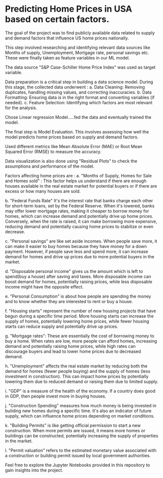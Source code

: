 # Predicting Home Prices in USA based on certain factors.

The goal of the project was to find publicly available data related to supply and demand factors that influence US home prices nationally. 

This step involved researching and identifying relevant data sources like Months of supply, Unemployment, Mortgage rate, personal savings etc. These were finally taken as feature variables in our ML model.

The data source "S&P Case-Schiller Home Price Index" was used as target variable.

Data preparation is a critical step in building a data science model. During this stage, the collected data underwent :
a.  Data Cleaning: Removing duplicates, handling missing values, and correcting inaccuracies.
b.  Data Formatting: Ensuring data is in the right format and converting variables (if needed).
c.  Feature Selection: Identifying which factors are most relevant for the analysis.

Chose Linear regression Model.....fed the data and eventually trained the model.

The final step is Model Evaluation. This involves assessing how well the model predicts home prices based on supply and demand factors.

Used different metrics like Mean Absolute Error (MAE) or Root Mean Squared Error (RMSE) to measure the accuracy.

Data visualization is also done using "Residual Plots" to check the assumptions and performance of the model.

Factors affecting home prices are :
a. "Months of Supply, Homes for Sale and Homes sold" : This factor helps us understand if there are enough houses available in the real estate market for potential buyers or if there are excess or how many houses are sold. 

b. "Federal Funds Rate" It's the interest rate that banks charge each other for short-term loans, set by the Federal Reserve. When it's lowered, banks may offer lower mortgage rates, making it cheaper to borrow money for homes, which can increase demand and potentially drive up home prices. Conversely, when the rate is raised, it can make borrowing more expensive, reducing demand and potentially causing home prices to stabilize or even decrease.

c. "Personal savings" are like set aside incomes. When people save more, it can make it easier to buy homes because they have money for a down payment. However, if people save less and spend more, it can increase demand for homes and drive up prices due to more potential buyers in the market. 

d. "Disposable personal income" gives us the amount which is left to spend(buy a house) after saving and taxes. More disposable income can boost demand for homes, potentially raising prices, while less disposable income might have the opposite effect.

e. "Personal Consumption" is about how people are spending the money and to know whether they are interested to rent or buy a house.

f. "Housing starts" represent the number of new housing projects that have begun during a specific time period. More housing starts can increase the supply of homes, potentially lowering home prices, while fewer housing starts can reduce supply and potentially drive up prices.

g. "Mortgage rates": These are essentially the cost of borrowing money to buy a home. When rates are low, more people can afford homes, increasing demand and potentially raising home prices, while high rates can discourage buyers and lead to lower home prices due to decreased demand.

h. "Unemployment" affects the real estate market by reducing both the demand for homes (fewer people buying) and the supply of homes (less investment in construction). This can impact home prices by potentially lowering them due to reduced demand or raising them due to limited supply.

i. "GDP" is a measure of the health of the economy. If a country does good in GDP, then people invest more in buying houses.

j. "Construction Spending" measures how much money is being invested in building new homes during a specific time. It's also an indicator of future supply, which can influence home prices depending on market conditions.

k. "Building Permits" is like getting official permission to start a new construction. When more permits are issued, it means more homes or buildings can be constructed, potentially increasing the supply of properties in the market.

l. "Permit valuation" refers to the estimated monetary value associated with a construction or building permit issued by local government authorities. 

Feel free to explore the Jupyter Notebooks provided in this repository to gain insights into the project.
